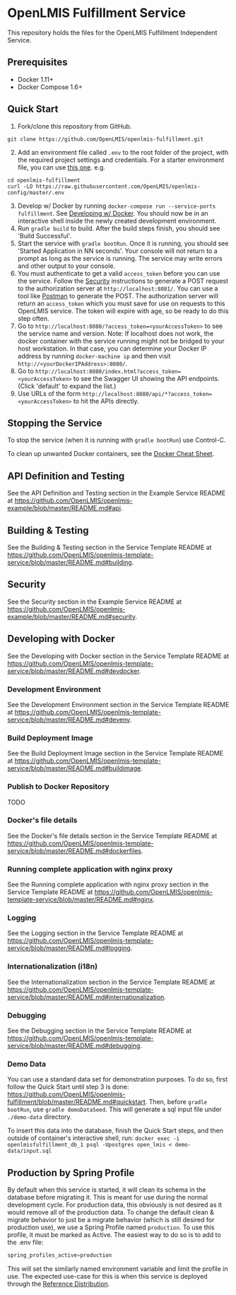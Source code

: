 # OpenLMIS Fulfillment Service
This repository holds the files for the OpenLMIS Fulfillment Independent Service.

## Prerequisites
* Docker 1.11+
* Docker Compose 1.6+

## <a name="quickstart">Quick Start</a>
1. Fork/clone this repository from GitHub.

 ```shell
 git clone https://github.com/OpenLMIS/openlmis-fulfillment.git
 ```
2. Add an environment file called `.env` to the root folder of the project, with the required 
project settings and credentials. For a starter environment file, you can use [this 
one](https://github.com/OpenLMIS/openlmis-config/blob/master/.env). e.g.

 ```shell
 cd openlmis-fulfillment
 curl -LO https://raw.githubusercontent.com/OpenLMIS/openlmis-config/master/.env
 ```
3. Develop w/ Docker by running `docker-compose run --service-ports fulfillment`.
See [Developing w/ Docker](#devdocker). You should now be in an interactive shell inside
the newly created development environment.
4. Run `gradle build` to build. After the build steps finish, you should see 'Build Successful'.
5. Start the service with `gradle bootRun`. Once it is running, you should see
'Started Application in NN seconds'. Your console will not return to a prompt as long as
the service is running. The service may write errors and other output to your console.
6. You must authenticate to get a valid `access_token` before you can use the service.
Follow the [Security](https://github.com/OpenLMIS/openlmis-example/blob/master/README.md#security)
instructions to generate a POST request to the authorization server at `http://localhost:8081/`.
You can use a tool like [Postman](https://www.getpostman.com/) to generate the POST.
The authorization server will return an `access_token` which you must save for use on requests to
this OpenLMIS service. The token will expire with age, so be ready to do this step often.
7. Go to `http://localhost:8080/?access_token=<yourAccessToken>` to see the service name and version.
Note: If localhost does not work, the docker container with the service running might not be
bridged to your host workstation. In that case, you can determine your Docker IP address by
running `docker-machine ip` and then visit `http://<yourDockerIPAddress>:8080/`.
8. Go to `http://localhost:8080/index.html?access_token=<yourAccessToken>` to see the Swagger UI showing the API endpoints.
(Click 'default' to expand the list.)
9. Use URLs of the form `http://localhost:8080/api/*?access_token=<yourAccessToken>` to hit
the APIs directly.

## Stopping the Service
To stop the service (when it is running with `gradle bootRun`) use Control-C.

To clean up unwanted Docker containers, see the [Docker Cheat Sheet](https://openlmis.atlassian.net/wiki/display/OP/Docker+Cheat+Sheet#DockerCheatSheet-Cleaningup:).

## API Definition and Testing
See the API Definition and Testing section in the Example Service README at
https://github.com/OpenLMIS/openlmis-example/blob/master/README.md#api.

## Building & Testing
See the Building & Testing section in the Service Template README at
https://github.com/OpenLMIS/openlmis-template-service/blob/master/README.md#building.

## Security
See the Security section in the Example Service README at
https://github.com/OpenLMIS/openlmis-example/blob/master/README.md#security.

## <a name="devdocker">Developing with Docker</a>
See the Developing with Docker section in the Service Template README at
https://github.com/OpenLMIS/openlmis-template-service/blob/master/README.md#devdocker.

### Development Environment
See the Development Environment section in the Service Template README at
https://github.com/OpenLMIS/openlmis-template-service/blob/master/README.md#devenv.

### Build Deployment Image
See the Build Deployment Image section in the Service Template README at
https://github.com/OpenLMIS/openlmis-template-service/blob/master/README.md#buildimage.

### Publish to Docker Repository
TODO

### Docker's file details
See the Docker's file details section in the Service Template README at
https://github.com/OpenLMIS/openlmis-template-service/blob/master/README.md#dockerfiles.

### Running complete application with nginx proxy
See the Running complete application with nginx proxy section in the Service Template README at
https://github.com/OpenLMIS/openlmis-template-service/blob/master/README.md#nginx.

### Logging
See the Logging section in the Service Template README at 
https://github.com/OpenLMIS/openlmis-template-service/blob/master/README.md#logging.

### Internationalization (i18n)
See the Internationalization section in the Service Template README at 
https://github.com/OpenLMIS/openlmis-template-service/blob/master/README.md#internationalization.

### Debugging
See the Debugging section in the Service Template README at
https://github.com/OpenLMIS/openlmis-template-service/blob/master/README.md#debugging.

### Demo Data
You can use a standard data set for demonstration purposes. To do so, first follow the Quick Start
until step 3 is done: https://github.com/OpenLMIS/openlmis-fulfillment/blob/master/README.md#quickstart.
Then, before `gradle bootRun`, use `gradle demoDataSeed`. This will generate a sql input file under
`./demo-data` directory.

To insert this data into the database, finish the Quick Start steps,
and then outside of container's interactive shell, run:
`docker exec -i openlmisfulfillment_db_1 psql -Upostgres open_lmis < demo-data/input.sql`

## Production by Spring Profile

By default when this service is started, it will clean its schema in the database before migrating
it.  This is meant for use during the normal development cycle.  For production data, this obviously
is not desired as it would remove all of the production data.  To change the default clean & migrate
behavior to just be a migrate behavior (which is still desired for production use), we use a Spring
Profile named `production`.  To use this profile, it must be marked as Active.  The easiest way to
do so is to add to the .env file:

```java
spring_profiles_active=production
```

This will set the similarly named environment variable and limit the profile in use.  The
expected use-case for this is when this service is deployed through the
[Reference Distribution](https://github.com/openlmis/openlmis-blue).